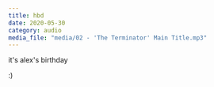 ```yaml
---
title: hbd
date: 2020-05-30
category: audio
media_file: "media/02 - 'The Terminator' Main Title.mp3"
---
```

it's alex's birthday

:)

